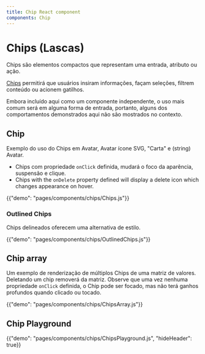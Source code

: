 ```yaml
---
title: Chip React component
components: Chip
---
```


# Chips (Lascas)

<p class="description">Chips são elementos compactos que representam uma entrada, atributo ou ação.</p>

[Chips](https://material.io/design/components/chips.html) permitirá que usuários insiram informações, façam seleções, filtrem conteúdo ou acionem gatilhos.

Embora incluído aqui como um componente independente, o uso mais comum será em alguma forma de entrada, portanto, alguns dos comportamentos demonstrados aqui não são mostrados no contexto.

## Chip

Exemplo do uso do Chips em Avatar, Avatar ícone SVG, "Carta" e (string) Avatar.

- Chips com propriedade `onClick` definida, mudará o foco da aparência, suspensão e clique.
- Chips with the `onDelete` property defined will display a delete icon which changes appearance on hover.

{{"demo": "pages/components/chips/Chips.js"}}

### Outlined Chips

Chips delineados oferecem uma alternativa de estilo.

{{"demo": "pages/components/chips/OutlinedChips.js"}}

## Chip array

Um exemplo de renderização de múltiplos Chips de uma matriz de valores. Deletando um chip removerá da matriz. Observe que uma vez nenhuma propriedade `onClick` definida, o Chip pode ser focado, mas não terá ganhos profundos quando clicado ou tocado.

{{"demo": "pages/components/chips/ChipsArray.js"}}

## Chip Playground

{{"demo": "pages/components/chips/ChipsPlayground.js", "hideHeader": true}}